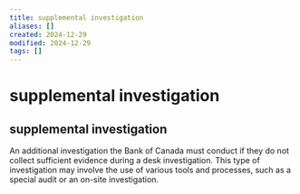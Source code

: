 ```yaml
---
title: supplemental investigation
aliases: []
created: 2024-12-29
modified: 2024-12-29
tags: []
---
```

# supplemental investigation
## supplemental investigation

An additional investigation the Bank of Canada must conduct if they do not collect sufficient evidence during a desk investigation. This type of investigation may involve the use of various tools and processes, such as a special audit or an on-site investigation.
